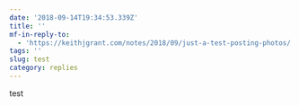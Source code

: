 ```yaml
---
date: '2018-09-14T19:34:53.339Z'
title: ''
mf-in-reply-to:
  - 'https://keithjgrant.com/notes/2018/09/just-a-test-posting-photos/'
tags: ''
slug: test
category: replies
---
```

test
